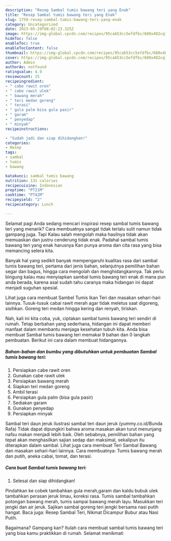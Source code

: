 ```yaml
---
description: "Resep Sambal tumis bawang teri yang Enak"
title: "Resep Sambal tumis bawang teri yang Enak"
slug: 1750-resep-sambal-tumis-bawang-teri-yang-enak
category: Uncategorized
date: 2023-05-29T08:02:23.325Z
image: https://img-global.cpcdn.com/recipes/95cab53cc5efdfbc/680x482cq70/sambal-tumis-bawang-teri-foto-resep-utama.jpg
hideToc: false
enableToc: true
enableTocContent: false
thumbnail: https://img-global.cpcdn.com/recipes/95cab53cc5efdfbc/680x482cq70/sambal-tumis-bawang-teri-foto-resep-utama.jpg
cover: https://img-global.cpcdn.com/recipes/95cab53cc5efdfbc/680x482cq70/sambal-tumis-bawang-teri-foto-resep-utama.jpg
author: Admin
authorAv: notfound
ratingvalue: 4.9
reviewcount: 25
recipeingredient:
- " cabe rawit oren"
- " cabe rawit ulek"
- " bawang merah"
- " teri medan goreng"
- " terasi"
- " gula palm bisa gula pasir"
- " garam"
- " penyedap"
- " minyak"
recipeinstructions:

- "Sudah jadi dan siap dihidangkan!"
categories:
- Resep
tags:
- sambal
- tumis
- bawang

katakunci: sambal tumis bawang 
nutrition: 131 calories
recipecuisine: Indonesian
preptime: "PT21M"
cooktime: "PT42M"
recipeyield: "2"
recipecategory: Lunch

---
```



Selamat pagi Anda sedang mencari inspirasi resep sambal tumis bawang teri yang menarik? Cara membuatnya sangat tidak terlalu sulit namun tidak gampang juga. Tapi Kalau salah mengolah maka hasilnya tidak akan memuaskan dan justru cenderung tidak enak. Padahal sambal tumis bawang teri yang enak harusnya Kan punya aroma dan cita rasa yang bisa memancing selera kita.


Banyak hal yang sedikit banyak mempengaruhi kualitas rasa dari sambal tumis bawang teri, pertama dari jenis bahan, selanjutnya pemilihan bahan segar dan bagus, hingga cara mengolah dan menghidangkannya. Tak perlu bingung kalau mau menyiapkan sambal tumis bawang teri enak di mana pun anda berada, karena asal sudah tahu caranya maka hidangan ini dapat menjadi suguhan spesial.

Lihat juga cara membuat Sambel Tumis Ikan Teri dan masakan sehari-hari lainnya. Tusuk-tusuk cabai rawit merah agar tidak meletus saat digoreng, sisihkan. Goreng teri medan hingga kering dan renyah, tiriskan.


Nah, kali ini kita coba, yuk, ciptakan sambal tumis bawang teri sendiri di rumah. Tetap berbahan yang sederhana, hidangan ini dapat memberi manfaat dalam membantu menjaga kesehatan tubuh kita. Anda bisa membuat Sambal tumis bawang teri memakai 9 bahan dan 0 langkah pembuatan. Berikut ini cara dalam membuat hidangannya.

<!--inarticleads1-->

##### Bahan-bahan dan bumbu yang dibutuhkan untuk pembuatan Sambal tumis bawang teri:

1. Persiapkan  cabe rawit oren
1. Gunakan  cabe rawit ulek
1. Persiapkan  bawang merah
1. Siapkan  teri medan goreng
1. Ambil  terasi
1. Persiapkan  gula palm (bisa gula pasir)
1. Sediakan  garam
1. Gunakan  penyedap
1. Persiapkan  minyak


Sambal teri daun jeruk ilustrasi sambal teri daun jeruk (yummy.co.id/Bunda Rafa) Tidak dapat dipungkiri bahwa aroma masakan akan turut menunjang nafsu makan menjadi lebih baik. Oleh sebabnya, pemilihan bahan yang tepat akan menghasilkan sajian sedap dan maksimal, sekalipun itu diterapkan dalam sambal. Lihat juga cara membuat Teri Sambal Bawang dan masakan sehari-hari lainnya. Cara membuatnya: Tumis bawang merah dan putih, aneka cabai, tomat, dan terasi. 

<!--inarticleads2-->

##### Cara buat Sambal tumis bawang teri:


1. Selesai dan siap dihidangkan!

Pindahkan ke cobek tambahkan gula merah,garam dan kaldu bubuk ulek tambahkan perasan jeruk limau, koreksi rasa. Tumis sambal tambahkan potongan bawang merah, tumis sampai bawang merah layu. Masukkan teri jengki dan air jeruk. Sajikan sambal goreng teri jengki bersama nasi putih hangat. Baca juga: Resep Sambal Teri, Nikmat Dicampur Bubur atau Nasi Putih. 

Bagaimana? Gampang kan? Itulah cara membuat sambal tumis bawang teri yang bisa kamu praktikkan di rumah. Selamat menikmati
